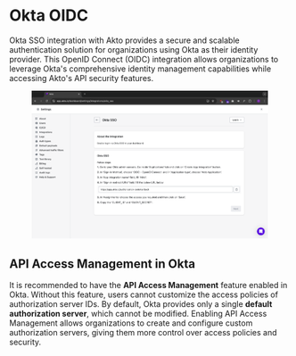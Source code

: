 # Okta OIDC

Okta SSO integration with Akto provides a secure and scalable authentication solution for organizations using Okta as their identity provider. This OpenID Connect (OIDC) integration allows organizations to leverage Okta's comprehensive identity management capabilities while accessing Akto's API security features.

<figure><img src="../../.gitbook/assets/image (2) (1) (1) (1) (1) (1) (1) (1).png" alt=""><figcaption></figcaption></figure>

## API Access Management in Okta

It is recommended to have the **API Access Management** feature enabled in Okta. Without this feature, users cannot customize the access policies of authorization server IDs. By default, Okta provides only a single **default authorization server**, which cannot be modified. Enabling API Access Management allows organizations to create and configure custom authorization servers, giving them more control over access policies and security.
